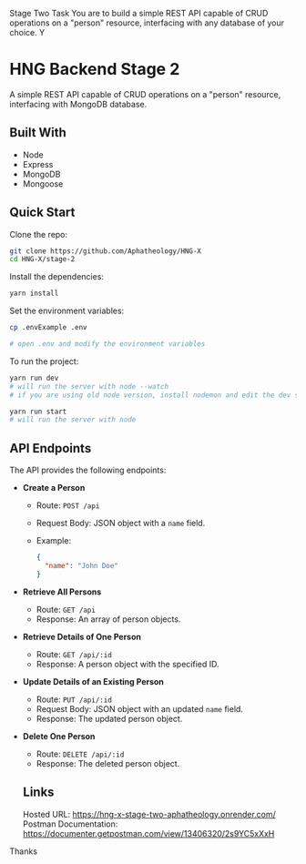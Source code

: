 Stage Two Task
You are to build a simple REST API capable of CRUD operations on a "person" resource, interfacing with any database of your choice. Y

# HNG Backend Stage 2

A simple REST API capable of CRUD operations on a "person" resource, interfacing with MongoDB database.

## Built With
- Node
- Express
- MongoDB
- Mongoose

## Quick Start

Clone the repo:

```bash
git clone https://github.com/Aphatheology/HNG-X
cd HNG-X/stage-2
```

Install the dependencies:

```bash
yarn install
```

Set the environment variables:

```bash
cp .envExample .env

# open .env and modify the environment variables 
```

To run the project:

```bash
yarn run dev
# will run the server with node --watch
# if you are using old node version, install nodemon and edit the dev script

yarn run start
# will run the server with node
```

## API Endpoints

The API provides the following endpoints:

- **Create a Person**

  - Route: `POST /api`
  - Request Body: JSON object with a `name` field.
  - Example:

    ```json
    {
      "name": "John Doe"
    }
    ```

- **Retrieve All Persons**

  - Route: `GET /api`
  - Response: An array of person objects.

- **Retrieve Details of One Person**

  - Route: `GET /api/:id`
  - Response: A person object with the specified ID.

- **Update Details of an Existing Person**

  - Route: `PUT /api/:id`
  - Request Body: JSON object with an updated `name` field.
  - Response: The updated person object.

- **Delete One Person**

  - Route: `DELETE /api/:id`
  - Response: The deleted person object.


  ## Links
  Hosted URL: https://hng-x-stage-two-aphatheology.onrender.com/
  Postman Documentation: https://documenter.getpostman.com/view/13406320/2s9YC5xXxH

Thanks
